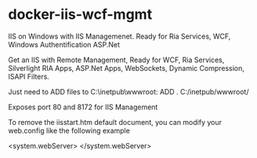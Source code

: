 # docker-iis-wcf-mgmt
IIS on Windows with IIS Managemenet. Ready for Ria Services, WCF, Windows Authentification ASP.Net

Get an IIS with Remote Management, Ready for WCF, Ria Services, Silverlight RIA Apps, ASP.Net Apps, WebSockets, Dynamic Compression, ISAPI Filters.

Just need to ADD files to C:\inetpub\wwwroot: ADD . C:/inetpub/wwwroot/

Exposes port 80 and 8172 for IIS Management

To remove the iisstart.htm default document, you can modify your web.config like the following example

<system.webServer>
<defaultDocument enabled="true">
<files>
<remove value="iisstart.htm" />
<add value="mystartpage.aspx" />
</files>
</defaultDocument>
</system.webServer>
